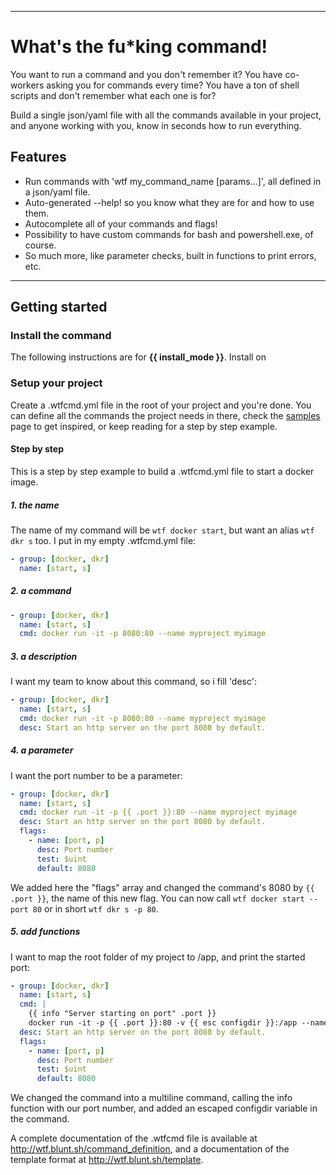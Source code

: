 <banner></banner>

---

<h1 menu-ignore>What's the fu*king command!</h1>

You want to run a command and you don't remember it?
You have co-workers asking you for commands every time?
You have a ton of shell scripts and don't remember what each one is for?

Build a single json/yaml file with all the commands available in your project, and anyone working with you, know in seconds how to run everything.

## Features
- Run commands with 'wtf my_command_name [params...]', all defined in a json/yaml file.
- Auto-generated --help! so you know what they are for and how to use them.
- Autocomplete all of your commands and flags!
- Possibility to have custom commands for bash and powershell.exe, of course.
- So much more, like parameter checks, built in functions to print errors, etc.

---

## Getting started

### Install the command
The following instructions are for **{{ install_mode }}**. Install on <template v-for="mode in other_install_modes"><a href="#install-the-command" @click.prevent="install_mode = mode">{{ mode }}? </a></template>

<install-go v-if="install_mode === 'anywhere with Go compiler'"></install-go><install-windows v-if="install_mode === 'Windows'"></install-windows><install-mac v-if="install_mode === 'Mac'"></install-mac><install-linux v-if="install_mode === 'Linux'"></install-linux>

### Setup your project

Create a .wtfcmd.yml file in the root of your project and you're done.
You can define all the commands the project needs in there, check the [samples](/samples) page to get inspired, or keep reading for a step by step example.

#### Step by step

This is a step by step example to build a .wtfcmd.yml file to start a docker image.

##### 1. the name
The name of my command will be `wtf docker start`, but want an alias `wtf dkr s` too.
I put in my empty .wtfcmd.yml file:
```yaml
- group: [docker, dkr]
  name: [start, s]
```

##### 2. a command
```yaml
- group: [docker, dkr]
  name: [start, s]
  cmd: docker run -it -p 8080:80 --name myproject myimage
```

##### 3. a description
I want my team to know about this command, so i fill 'desc':
```yaml
- group: [docker, dkr]
  name: [start, s]
  cmd: docker run -it -p 8080:80 --name myproject myimage
  desc: Start an http server on the port 8080 by default.
```

##### 4. a parameter
I want the port number to be a parameter:
```yaml
- group: [docker, dkr]
  name: [start, s]
  cmd: docker run -it -p {{ .port }}:80 --name myproject myimage
  desc: Start an http server on the port 8080 by default.
  flags:
    - name: [port, p]
      desc: Port number
      test: $uint
      default: 8080
```
We added here the "flags" array and changed the command's 8080 by `{{ .port }}`, the name of this new flag.
You can now call `wtf docker start --port 80` or in short `wtf dkr s -p 80`.

##### 5. add functions
I want to map the root folder of my project to /app, and print the started port:
```yaml
- group: [docker, dkr]
  name: [start, s]
  cmd: |
    {{ info "Server starting on port" .port }}
    docker run -it -p {{ .port }}:80 -v {{ esc configdir }}:/app --name myproject myimage
  desc: Start an http server on the port 8080 by default.
  flags:
    - name: [port, p]
      desc: Port number
      test: $uint
      default: 8080
```
We changed the command into a multiline command, calling the info function with our port number,
and added an escaped configdir variable in the command.

A complete documentation of the .wtfcmd file is available at http://wtf.blunt.sh/command_definition, and a documentation of the template format at http://wtf.blunt.sh/template.

<script>
import Banner from '@/assets/banner'
import InstallWindows from './installs/windows'
import InstallMac from './installs/mac'
import InstallLinux from './installs/linux'
import InstallGo from './installs/go'

export default {
	data: () => ({
		install_mode: null,
	}),
	mounted() {
		let app = navigator.appVersion
		if (app.indexOf('Win') != -1) {
			this.install_mode = 'Windows'
		} else if (app.indexOf('Mac') != -1) {
			this.install_mode = 'Mac'
		} else if (app.indexOf('Linux') != -1) {
			this.install_mode = 'Linux'
		} else {
			this.install_mode = 'anywhere with Go compiler'
		}
	},
	computed: {
		other_install_modes() {
			let current = this.install_mode
			return ['Windows', 'Mac', 'Linux', 'anywhere with Go compiler'].filter(os => os !== current)
		},
	},
	components: {
		Banner,
		InstallWindows,
		InstallMac,
		InstallLinux,
		InstallGo,
	}
}
</script>